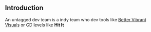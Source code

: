 ## Introduction
An untagged dev team is a indy team who dev tools like [Better Vibrant Visuals](https://github.com/Better-Vibrant-Visuals) or GD levels like **Hit It**
